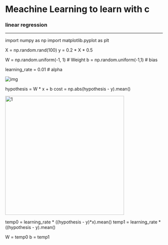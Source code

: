# Meachine Learning to learn with c

### linear regression
-------------

import numpy as np
import matplotlib.pyplot as plt

X = np.random.rand(100)
y = 0.2 * X * 0.5

W = np.random.uniform(-1, 1) # Weight
b = np.random.uniform(-1,1)  # bias

learning_rate = 0.01  # alpha

![img](https://user-images.githubusercontent.com/59774709/116717004-5e696c80-aa13-11eb-8ced-bd3944b80223.png)

hypothesis = W * x + b
cost = np.abs(hypothesis - y).mean()

<img width="380" alt="1" src="https://user-images.githubusercontent.com/59774709/116717384-ca4bd500-aa13-11eb-8a04-2d359107fbb4.PNG">

temp0 = learning_rate * ((hypothesis - y)*x).mean()
temp1 = learning_rate * ((hypothesis - y).mean()

W = temp0
b = temp1
